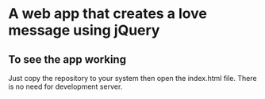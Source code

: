 # A web app that creates a love message using jQuery

## To see the app working

Just copy the repository to your system then open the index.html file.
There is no need for development server.
